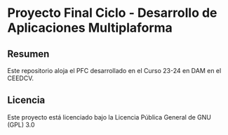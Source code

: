 # Proyecto Final Ciclo - Desarrollo de Aplicaciones Multiplaforma

## Resumen

Este repositorio aloja el PFC desarrollado en el Curso 23-24 en DAM en el CEEDCV.

## Licencia

Este proyecto está licenciado bajo la Licencia Pública General de GNU (GPL) 3.0
